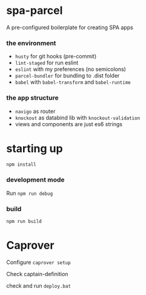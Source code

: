 # spa-parcel

A pre-configured boilerplate for creating SPA apps

### the environment

- `husty` for git hooks (pre-commit)
- `lint-staged` for run eslint
- `eslint` with my preferences (no semicolons)
- `parcel-bundler` for bundling to .dist folder
- `babel` with `babel-transform` and `babel-runtime`

### the app structure

- `navigo` as router
- `knockout` as databind lib with `knockout-validation`
- views and components are just es6 strings

# starting up

`npm install`

### development mode

Run `npm run debug`

### build

`npm run build`

# Caprover

Configure `caprover setup`

Check captain-definition

check and run `deploy.bat`
